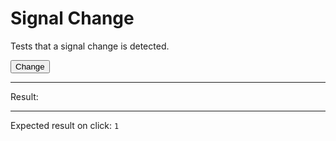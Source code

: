 # Signal Change

Tests that a signal change is detected.

<div data-signals="{foo: {bar: 0}, result: 0}" data-on-signal-change="$result = $foo.bar">
  <button id="clickable" data-on-click="$foo.bar = 1" class="btn">Change</button>
  <hr />
  Result:
  <code id="result" data-text="$result"></code>
  <hr />
  Expected result on click: <code>1</code>
</div>